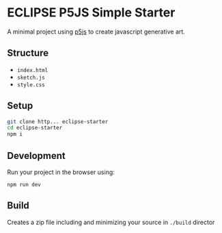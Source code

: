 # ECLIPSE P5JS Simple Starter

A minimal project using [p5js](http://p5js.org) to create javascript generative art.

## Structure

- `index.html`
- `sketch.js`
- `style.css`

## Setup

```sh
git clone http... eclipse-starter
cd eclipse-starter
npm i
```

## Development

Run your project in the browser using:

`npm run dev`

## Build

Creates a zip file including and minimizing your source in `./build` director
